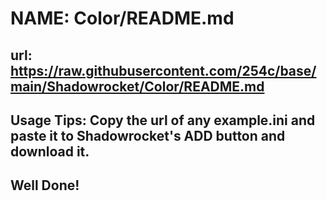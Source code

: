 # NAME: Color/README.md
## url: https://raw.githubusercontent.com/254c/base/main/Shadowrocket/Color/README.md
## Usage Tips: Copy the url  of any example.ini and paste  it to Shadowrocket's ADD button and download it.
## Well Done!